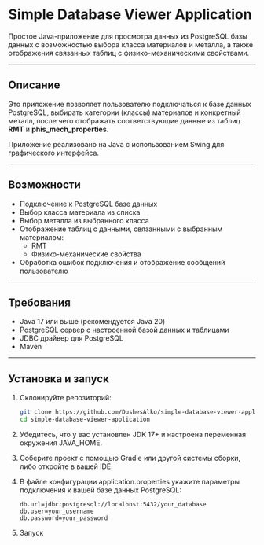 # Simple Database Viewer Application

Простое Java-приложение для просмотра данных из PostgreSQL базы данных с возможностью выбора класса материалов и металла, а также отображения связанных таблиц с физико-механическими свойствами.

---

## Описание

Это приложение позволяет пользователю подключаться к базе данных PostgreSQL, выбирать категории (классы) материалов и конкретный металл, после чего отображать соответствующие данные из таблиц **RMT** и **phis_mech_properties**.

Приложение реализовано на Java с использованием Swing для графического интерфейса.

---

## Возможности

- Подключение к PostgreSQL базе данных  
- Выбор класса материала из списка  
- Выбор металла из выбранного класса  
- Отображение таблиц с данными, связанными с выбранным материалом:
  - RMT  
  - Физико-механические свойства  
- Обработка ошибок подключения и отображение сообщений пользователю  

---

## Требования

- Java 17 или выше (рекомендуется Java 20)  
- PostgreSQL сервер с настроенной базой данных и таблицами  
- JDBC драйвер для PostgreSQL
- Maven 

---

## Установка и запуск

1. Склонируйте репозиторий:  
   ```bash
   git clone https://github.com/DushesAlko/simple-database-viewer-application.git
   cd simple-database-viewer-application
   ```
2.  Убедитесь, что у вас установлен JDK 17+ и настроена переменная окружения JAVA_HOME.

3. Соберите проект с помощью Gradle или другой системы сборки, либо откройте в вашей IDE.

4. В файле конфигурации application.properties укажите параметры подключения к вашей базе данных PostgreSQL:
   ```
   db.url=jdbc:postgresql://localhost:5432/your_database
   db.user=your_username
   db.password=your_password
   ```
5. Запуск
